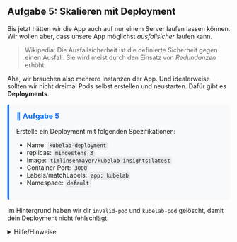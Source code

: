 ## Aufgabe 5: Skalieren mit Deployment
Bis jetzt hätten wir die App auch auf nur einem Server laufen lassen können. Wir wollen aber, dass unsere App möglichst _ausfallsicher_ laufen kann.

> Wikipedia: Die Ausfallsicherheit ist die definierte Sicherheit gegen einen Ausfall. Sie wird meist durch den Einsatz von _Redundanzen_ erhöht.

Aha, wir brauchen also mehrere Instanzen der App. Und idealerweise sollten wir nicht dreimal Pods selbst erstellen und neustarten. Dafür gibt es **Deployments**.

<div style="background-color: #f8f9fa; border-left: 4px solid #0d6efd; padding: 16px; margin: 16px 0; border-radius: 4px;">
  <h3 style="margin-top: 0; color: #0d6efd;">🎯 Aufgabe 5</h3>
  <p>Erstelle ein Deployment mit folgenden Spezifikationen:</p>
  <ul>
    <li>Name: <code style="background-color: #e9ecef; padding: 2px 4px; border-radius: 3px;">kubelab-deployment</code></li>
    <li>replicas: <code style="background-color: #e9ecef; padding: 2px 4px; border-radius: 3px;">mindestens 3</code></li>
    <li>Image: <code style="background-color: #e9ecef; padding: 2px 4px; border-radius: 3px;">timlinsenmayer/kubelab-insights:latest</code></li>
    <li>Container Port: <code style="background-color: #e9ecef; padding: 2px 4px; border-radius: 3px;">3000</code></li>
    <li>Labels/matchLabels: <code style="background-color: #e9ecef; padding: 2px 4px; border-radius: 3px;">app: kubelab</code></li>
    <li>Namespace: <code style="background-color: #e9ecef; padding: 2px 4px; border-radius: 3px;">default</code></li>
  </ul>
</div>

Im Hintergrund haben wir dir `invalid-pod` und `kubelab-pod` gelöscht, damit dein Deployment nicht fehlschlägt.

<details>
  <summary>Hilfe/Hinweise</summary>

  Für diese Aufgabe musst du eine YAML-Datei (d.h. deklarativer Ansatz) erstellen. Diese kannst du dann mit `kubectl apply -f {dateiname}.yaml` anwenden. Wechsel hierfür in den Editor und erstelle eine neue Datei (rechtsklick in linken, leeren Bereich des Editors => "New File"), die du z.B. `pod.yaml` nennen kannst.

  Du kannst anhand der [offiziellen Dokumentation](https://kubernetes.io/docs/concepts/workloads/controllers/deployment/#creating-a-deployment) erfahren, wie du eine solche Datei erstellen kannst.

  Achte unbedingt drauf, dass du die labels/matchLabels korrekt setzt, ansonsten kann das Deployment und der Zugriff über einen Service nicht funktionieren!
</details>